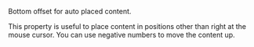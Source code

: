 ﻿Bottom offset for auto placed content.

This property is useful to place content in positions other than right at the mouse cursor. You can use negative numbers to move the content up.